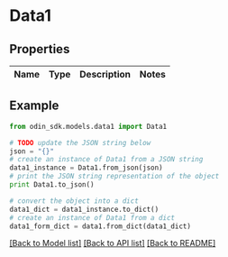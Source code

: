 # Data1


## Properties

Name | Type | Description | Notes
------------ | ------------- | ------------- | -------------

## Example

```python
from odin_sdk.models.data1 import Data1

# TODO update the JSON string below
json = "{}"
# create an instance of Data1 from a JSON string
data1_instance = Data1.from_json(json)
# print the JSON string representation of the object
print Data1.to_json()

# convert the object into a dict
data1_dict = data1_instance.to_dict()
# create an instance of Data1 from a dict
data1_form_dict = data1.from_dict(data1_dict)
```
[[Back to Model list]](../README.md#documentation-for-models) [[Back to API list]](../README.md#documentation-for-api-endpoints) [[Back to README]](../README.md)


